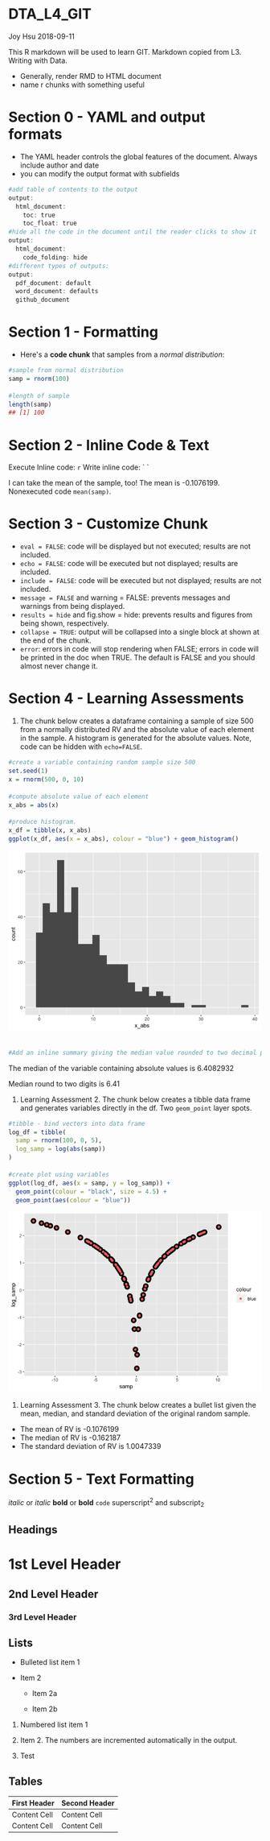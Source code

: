 DTA\_L4\_GIT
================
Joy Hsu
2018-09-11

This R markdown will be used to learn GIT. Markdown copied from L3. Writing with Data.

-   Generally, render RMD to HTML document
-   name r chunks with something useful

Section 0 - YAML and output formats
===================================

-   The YAML header controls the global features of the document. Always include author and date
-   you can modify the output format with subfields

``` r
#add table of contents to the output
output:
  html_document:
    toc: true
    toc_float: true
#hide all the code in the document until the reader clicks to show it
output:
  html_document:
    code_folding: hide
#different types of outputs:
output:
  pdf_document: default
  word_document: defaults
  github_document
```

Section 1 - Formatting
======================

-   Here's a **code chunk** that samples from a *normal distribution*:

``` r
#sample from normal distribution
samp = rnorm(100)

#length of sample
length(samp)
## [1] 100
```

Section 2 - Inline Code & Text
==============================

Execute Inline code: `r` Write inline code: \` \`

I can take the mean of the sample, too! The mean is -0.1076199. Nonexecuted code `mean(samp)`.

Section 3 - Customize Chunk
===========================

-   `eval = FALSE`: code will be displayed but not executed; results are not included.
-   `echo = FALSE`: code will be executed but not displayed; results are included.
-   `include = FALSE`: code will be executed but not displayed; results are not included.
-   `message = FALSE` and warning = FALSE: prevents messages and warnings from being displayed.
-   `results = hide` and fig.show = hide: prevents results and figures from being shown, respectively.
-   `collapse = TRUE`: output will be collapsed into a single block at shown at the end of the chunk.
-   `error`: errors in code will stop rendering when FALSE; errors in code will be printed in the doc when TRUE. The default is FALSE and you should almost never change it.

Section 4 - Learning Assessments
================================

1.  The chunk below creates a dataframe containing a sample of size 500 from a normally distributed RV and the absolute value of each element in the sample. A histogram is generated for the absolute values. Note, code can be hidden with `echo=FALSE`.

``` r
#create a variable containing random sample size 500
set.seed(1)
x = rnorm(500, 0, 10)

#compute absolute value of each element
x_abs = abs(x)

#produce histogram. 
x_df = tibble(x, x_abs)
ggplot(x_df, aes(x = x_abs), colour = "blue") + geom_histogram()
```

![](DTA_L4_GIT_files/figure-markdown_github/learning_assessment-1.png)

``` r

#Add an inline summary giving the median value rounded to two decimal places.
```

The median of the variable containing absolute values is 6.4082932

Median round to two digits is 6.41

1.  Learning Assessment 2. The chunk below creates a tibble data frame and generates variables directly in the df. Two `geom_point` layer spots.

``` r
#tibble - bind vectors into data frame
log_df = tibble(
  samp = rnorm(100, 0, 5),
  log_samp = log(abs(samp))
)

#create plot using variables 
ggplot(log_df, aes(x = samp, y = log_samp)) + 
  geom_point(colour = "black", size = 4.5) +
  geom_point(aes(colour = "blue"))
```

![](DTA_L4_GIT_files/figure-markdown_github/learning_assessment2-1.png)

1.  Learning Assessment 3. The chunk below creates a bullet list given the mean, median, and standard deviation of the original random sample.

-   The mean of RV is -0.1076199
-   The median of RV is -0.162187
-   The standard deviation of RV is 1.0047339

Section 5 - Text Formatting
===========================

*italic* or *italic* **bold** or **bold** `code` superscript<sup>2</sup> and subscript<sub>2</sub>

Headings
--------

1st Level Header
================

2nd Level Header
----------------

### 3rd Level Header

Lists
-----

-   Bulleted list item 1

-   Item 2

    -   Item 2a

    -   Item 2b

1.  Numbered list item 1

2.  Item 2. The numbers are incremented automatically in the output.

3.  Test

Tables
------

| First Header | Second Header |
|--------------|---------------|
| Content Cell | Content Cell  |
| Content Cell | Content Cell  |
